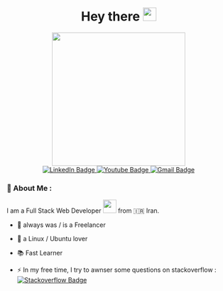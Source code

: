 <div id="header" align="center">
  <h1>
    Hey there
    <img src="https://media.giphy.com/media/hvRJCLFzcasrR4ia7z/giphy.gif" width="30px"/>
  </h1>
  <img src="https://media.giphy.com/media/3ogwFGEHrVxusDbDjO/giphy.gif" width="300"/>
  
  <div id="badges">
  <a href="https://www.linkedin.com/in/abolfazl-ghaemi-09a65710b/">
    <img src="https://img.shields.io/badge/LinkedIn-blue?style=for-the-badge&logo=linkedin&logoColor=white" alt="LinkedIn Badge"/>
  </a>
  <a href="https://t.me/abolix">
    <img src="https://img.shields.io/badge/Telegram-white?style=for-the-badge&logo=telegram&logoColor=white" alt="Youtube Badge"/>
  </a>
  <a href="mailto:abolixme@gmail.com">
    <img src="https://img.shields.io/badge/Gmail-red?style=for-the-badge&logo=gmail&logoColor=white" alt="Gmail Badge"/>
  </a>
  </div>
  
</div>

### 🙂 About Me :
I am a Full Stack Web Developer <img src="https://media.giphy.com/media/WUlplcMpOCEmTGBtBW/giphy.gif" width="30"> from 🇮🇷 Iran.
- 🏡 always was / is a Freelancer
- 🐧 a Linux / Ubuntu lover
- 📚 Fast Learner

- :zap: In my free time, I try to awnser some questions on stackoverflow : [![Stackoverflow Badge](https://img.shields.io/badge/-my_stackoverflow-orange?style=flat&logo=Stackoverflow&logoColor=white)](https://stackoverflow.com/users/4949062/abolfazl-ghaemi)

<!--


Here are some ideas to get you started:

- 🔭 I’m currently working on ...
- 🌱 I’m currently learning ...
- 👯 I’m looking to collaborate on ...
- 🤔 I’m looking for help with ...
- 💬 Ask me about ...
- 📫 How to reach me: ...
- 😄 Pronouns: ...
- ⚡ Fun fact: ...
-->

